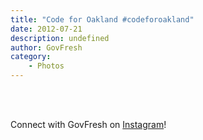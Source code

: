 ```yaml
---
title: "Code for Oakland #codeforoakland"
date: 2012-07-21
description: undefined
author: GovFresh
category:
    - Photos
---
```


<!-- This post is created by Instagrate to WordPress, a WordPress Plugin by polevaultweb.com - http://www.polevaultweb.com/plugins/instagrate-to-wordpress/ --><br /><br />

Connect with GovFresh on <a href="http://instagram.com/govfresh">Instagram</a>!
